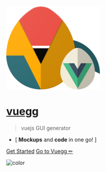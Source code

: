 <!-- _coverpage.md -->

<br/>

<a href="https://vuegg.now.sh/" target="_blank" title="Go to Vuegg">
  <img width="250" src="/static/vuegg-fam.svg">
</a>

# [vuegg](https://vuegg.now.sh/)

> vuejs GUI generator

* [ **Mockups** and **code** in one go! ]


[Get Started](#about-vuegg)
[Go to Vuegg ✏](https://vuegg.now.sh/)

![color](#eeeeee)
